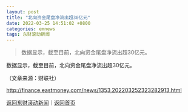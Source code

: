 ```yaml
---
layout: post
title: "北向资金尾盘净流出超30亿元"
date: 2022-03-25 14:51:02 +0800
categories: emnews
tags: 东财滚动新闻
---
```

> 数据显示，截至目前，北向资金尾盘净流出超30亿元。

<p>数据显示，截至目前，北向资金尾盘净流出超30亿元。</p><p class="em_media">（文章来源：财联社）</p>

<http://finance.eastmoney.com/news/1353,202203252323282913.html>

[返回东财滚动新闻](//finews.withounder.com/emnews/)｜[返回首页](//finews.withounder.com/)